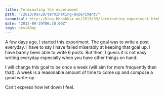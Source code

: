 ```yaml
---
title: Terminating the experiment
path: "/2013/09/29/terminating-experiment/"
canonical: http://blog.bhashkar.me/2013/09/terminating-experiment.html
date: "2013-09-29T06:30:00Z"
tags: postADay
---
```


A few days ago, I started this experiment. The goal was to write a post everyday. I have to say I have failed miserably at keeping that goal up. I have barely been able to write 6 posts. But then, I guess it is not easy writing everyday especially when you have other things on hand.

I will change this goal to be once a week (will aim for more frequently than that). A week is a reasonable amount of time to come up and compose a good write-up.

Can't express how let down I feel.